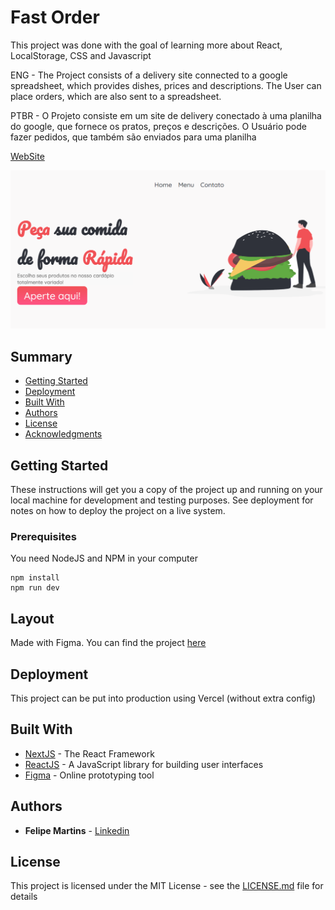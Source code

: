 # Fast Order

This project was done with the goal of learning more about React, LocalStorage, CSS and Javascript

ENG - The Project consists of a delivery site connected to a google spreadsheet, which provides dishes, prices and descriptions. 
The User can place orders, which are also sent to a spreadsheet.

PTBR - O Projeto consiste em um site de delivery conectado à uma planilha do google, que fornece os pratos, preços e descrições. 
O Usuário pode fazer pedidos, que também são enviados para uma planilha

[WebSite](https://fast-order.vercel.app/)

![Preview](https://github.com/Felipe-martins1/fast-order/blob/master/print.png?raw=true)

## Summary

  - [Getting Started](#getting-started)
  - [Deployment](#deployment)
  - [Built With](#built-with)
  - [Authors](#authors)
  - [License](#license)
  - [Acknowledgments](#acknowledgments)

## Getting Started

These instructions will get you a copy of the project up and running on
your local machine for development and testing purposes. See deployment
for notes on how to deploy the project on a live system.

### Prerequisites

You need NodeJS and NPM in your computer

```
npm install 
npm run dev
```

## Layout

Made with Figma. You can find the project [here](https://www.figma.com/file/SB5fP3RkffJE27tNGbqc2N/Untitled?node-id=0%3A1)

## Deployment

This project can be put into production using Vercel (without extra config)

## Built With

  - [NextJS](https://nextjs.org/) - The React Framework
  - [ReactJS](https://reactjs.org/) - A JavaScript library for building user interfaces
  - [Figma](https://www.figma.com/) - Online prototyping tool


## Authors

  - **Felipe Martins** - [Linkedin](https://www.linkedin.com/in/felipemartins1/)


## License

This project is licensed under the MIT License - see the [LICENSE.md](LICENSE.md) file for
details
